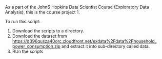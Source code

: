 As a part of the JohnS Hopkins Data Scientist Course (Exploratory Data  Analysis), this is the course project 1. 

To run this script:

1. Download the scripts to a directory.
2. Download the dataset from https://d396qusza40orc.cloudfront.net/exdata%2Fdata%2Fhousehold_power_consumption.zip and extract it into sub-directory called data.
3. RUn the scripts
